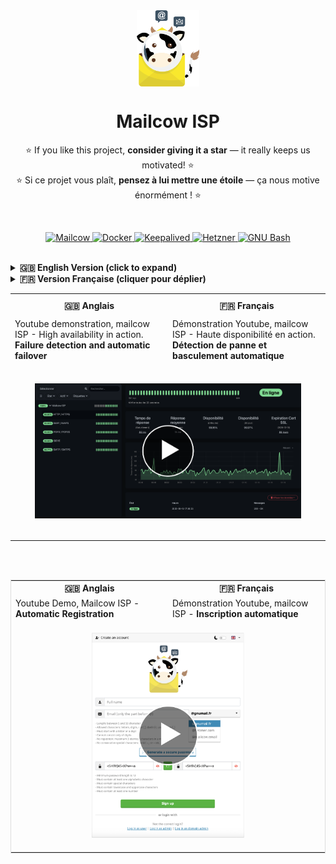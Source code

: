 <div align="center">
    <img src="logo.png" alt="Mailcow ISP" height="20%" width="20%" style="vertical-align: middle;">
</div>

<h1 align="center">Mailcow ISP</h1>

<p align="center">
    ⭐ If you like this project, <strong>consider giving it a star</strong> — it really keeps us motivated! ⭐<br>
    ⭐ Si ce projet vous plaît, <strong>pensez à lui mettre une étoile</strong> — ça nous motive énormément ! ⭐

<p>&nbsp;</p>

<p align="center">
  <a href="https://github.com/mailcow/mailcow-dockerized" target="_blank">
    <img src="https://img.shields.io/badge/MAILCOW-FFC107?style=for-the-badge&logoColor=white" alt="Mailcow"/>
  </a>
  <a href="https://www.docker.com/" target="_blank">
    <img src="https://img.shields.io/badge/Docker-2496ED?style=for-the-badge&logo=docker&logoColor=white" alt="Docker"/>
  </a>
  <a href="https://www.keepalived.org/" target="_blank">
    <img src="https://img.shields.io/badge/Keepalived-009688?style=for-the-badge" alt="Keepalived"/>
  </a>
  <a href="https://www.hetzner.com/cloud" target="_blank">
    <img src="https://img.shields.io/badge/Hetzner%20Cloud-D50C2D?style=for-the-badge&logo=hetzner&logoColor=white" alt="Hetzner"/>
  </a>
  <a href="https://www.gnu.org/software/bash/" target="_blank">
    <img src="https://img.shields.io/badge/GNU%20Bash-4EAA25?style=for-the-badge&logo=gnubash&logoColor=white" alt="GNU Bash"/>
  </a>
<br><br>
</p>

<details>
<summary><strong>🇬🇧 English Version (click to expand)</strong></summary>

### Our Approach to Automation

Many of you are looking for a "one-click" script to deploy this entire high-availability cluster. While this is the ultimate goal, the reality is that creating a truly robust and universal automation script for such a complex architecture is a significant undertaking.

Our philosophy is to release automation scripts **piece by piece** ("au compte-gouttes"), ensuring that each component is reliable, secure, and thoroughly tested before it becomes public.

This ensures the quality and stability of the project in the long term.

---

### Automation Roadmap

Here is the current status of our deployment scripts:

*   **🧠 Core HA Logic Scripts (`master.sh`, `backup.sh`, `monitor.sh`)**
    *   **Status:** ✅ **Available Now**
    *   *Description: The core orchestration engine is complete and stable.*

*   **⚙️ Initial Server Setup Script (Dependencies, Security)**
    *   **Status:** 🟡 **In Progress**
    *   *Description: A script to prepare a fresh server with all necessary packages and security hardening.*

*   **📦 Full One-Click Cluster Deployment Script**
    *   **Status:** 🔵 **Planned**
    *   *Description: The final script that will automate the entire setup, from server provisioning to the final HA configuration.*

---

### 🚀 Need a Production-Ready Cluster Today?

We understand that many projects have immediate needs and cannot wait for the full automation suite to be completed. The complexity of a manual setup (Keepalived, shared storage, security) can be daunting.

For this reason, we offer a **professional, turnkey deployment service** that delivers a fully configured, tested, and production-ready HA cluster, allowing you to focus on your business.

<br>
<p align="center">
  <strong><a href="./help.md">➡️ Learn more about our Professional services in help.md</a></strong>
</p>
<br>

</details>


<details>
<summary><strong>🇫🇷 Version Française (cliquer pour déplier)</strong></summary>

### Notre Approche de l'Automatisation

Beaucoup d'entre vous recherchent un script "en un clic" pour déployer l'intégralité de ce cluster en haute disponibilité. Bien que ce soit l'objectif ultime, la réalité est que la création d'un script d'automatisation universel et véritablement robuste pour une architecture aussi complexe est un travail colossal.

Notre philosophie est de publier les scripts d'automatisation **progressivement** ("au compte-gouttes"), en s'assurant que chaque composant est fiable, sécurisé et rigoureusement testé avant d'être rendu public.

Cette approche garantit la qualité et la stabilité du projet sur le long terme.

---

### Feuille de Route de l'Automatisation

Voici l'état d'avancement de nos scripts de déploiement :

*   **🧠 Scripts de Logique HA (`master.sh`, `backup.sh`, `monitor.sh`)**
    *   **Statut :** ✅ **Disponibles Maintenant**
    *   *Description : Le moteur d'orchestration principal est complet et stable.*

*   **⚙️ Script d'Initialisation des Serveurs (Dépendances, Sécurité)**
    *   **Statut :** 🟡 **En Cours de Développement**
    *   *Description : Un script pour préparer un serveur vierge avec tous les paquets nécessaires et la sécurisation de base.*

*   **📦 Script de Déploiement Complet en Un Clic**
    *   **Statut :** 🔵 **Planifié**
    *   *Description : Le script final qui automatisera l'ensemble de l'installation, du provisionnement des serveurs à la configuration HA finale.*

---

### 🚀 Besoin d'un Cluster Prêt pour la Production Dès Aujourd'hui ?

Nous comprenons que de nombreux projets ont des besoins immédiats et ne peuvent pas attendre que la suite d'automatisation soit terminée. La complexité d'une installation manuelle (Keepalived, stockage partagé, sécurité) peut être décourageante.

Pour cette raison, nous proposons un **service de déploiement professionnel et clé en main** qui vous livre un cluster HA entièrement configuré, testé et prêt pour la production, vous permettant de vous concentrer sur votre activité.

<br>
<p align="center">
  <strong><a href="./help.md">➡️ Découvrez nos services Professionnels dans help.md</a></strong>
</p>
<br>

</details>

<div align="center">

<table tyle="width: 100%; table-layout:fixed; border:1px solid #ddd; border-collapse:collapse;">
  <tr>
    <th width="50%" style="padding:10px;">🇬🇧 <b>Anglais</b></th>
    <th width="50%" style="padding:10px;">🇫🇷 <b>Français</b></th>
  </tr>
  <tr>
    <td>Youtube demonstration, mailcow ISP - High availability in action. <b>Failure detection and automatic failover</b></td>
    <td>Démonstration Youtube, mailcow ISP - Haute disponibilité en action. <b>Détection de panne et basculement automatique</b></td>
  </tr>
  <tr>
    <td colspan="2" align="center" style="padding:15px; position:relative;"><br>
      <a href="https://www.youtube.com/watch?v=IloqWSzUiaI" target="_new">
        <img src="maicow-isp-ha.png" alt="mailcow ISP - High availability in action" height="100%" width="90%">
      </a>
    <br><br>
    </td>
  </tr>
</table>

<br><br>

<table style="width: 100%; table-layout:fixed; border:1px solid #ddd; border-collapse:collapse;">
  <tr>
    <th width="50%">🇬🇧 <b>Anglais</b></th>
    <th width="50%">🇫🇷 <b>Français</b></th>
  </tr>
  <tr>
    <td>Youtube Demo, Mailcow ISP - <b>Automatic Registration</b></td>
    <td>Démonstration Youtube, mailcow ISP - <b>Inscription automatique</b></td>
  </tr>
  <tr>
    <td colspan="2" align="center">
        <br>
      <a href="https://www.youtube.com/watch?v=wEbo20yiaYA" target="_new">
         <img src="signup.png" alt="Mailcow ISP" style="height: 50%; width: 50%;">
      </a>
   <br><br>
    </td>
  </tr>
</table>

</div>
